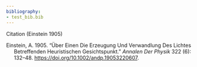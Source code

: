 ```yaml
---
bibliography:
- test_bib.bib
---
```


Citation (Einstein 1905)

<div id="refs" class="references csl-bib-body hanging-indent">

<div id="ref-doi:10.1002/andp.19053220607" class="csl-entry">

Einstein, A. 1905. “Über Einen Die Erzeugung Und Verwandlung Des Lichtes
Betreffenden Heuristischen Gesichtspunkt.” *Annalen Der Physik* 322 (6):
132–48. <https://doi.org/10.1002/andp.19053220607>.

</div>

</div>

